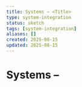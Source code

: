 ```yaml
---
title: Systems – <Title>
type: system-integration
status: sketch
tags: [system-integration]
aliases: []
created: 2025-08-15
updated: 2025-08-15
---
```


# Systems – <Title>

**Purpose**  
<What problem does this solve?>

**Summary**  
<One short paragraph that a stranger could understand.>

**Interfaces / Cross-links**  
- [[<Related note>]]
- [[<Another related note>]]

**Details**  
- Rules / mechanics / constraints here.

**Open Questions**  
- Q1:
- Q2:

## Changelog
- 2025-08-15: created (sketch)

## Provenance
- Source: <chat, doc, or idea seed>
- Decision: <why this note exists>
